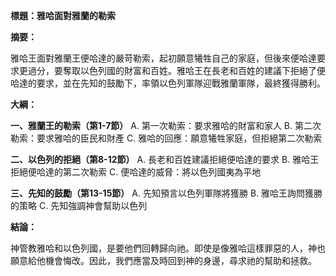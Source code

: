 **標題：雅哈面對雅蘭的勒索**

**摘要：**

雅哈王面對雅蘭王便哈達的嚴苛勒索，起初願意犧牲自己的家庭，但後來便哈達要求更過分，要奪取以色列國的財富和百姓。雅哈王在長老和百姓的建議下拒絕了便哈達的要求，並在先知的鼓勵下，率領以色列軍隊迎戰雅蘭軍隊，最終獲得勝利。

**大綱：**

**一、雅蘭王的勒索（第1-7節）**
    A. 第一次勒索：要求雅哈的財富和家人
    B. 第二次勒索：要求雅哈的臣民和財產
    C. 雅哈的回應：願意犧牲家庭，但拒絕第二次勒索

**二、以色列的拒絕（第8-12節）**
    A. 長老和百姓建議拒絕便哈達的要求
    B. 雅哈王拒絕便哈達的第二次勒索
    C. 便哈達的威脅：將以色列國夷為平地

**三、先知的鼓勵（第13-15節）**
    A. 先知預言以色列軍隊將獲勝
    B. 雅哈王詢問獲勝的策略
    C. 先知強調神會幫助以色列

**結論：**

神管教雅哈和以色列國，是要他們回轉歸向祂。即使是像雅哈這樣罪惡的人，神也願意給他機會悔改。因此，我們應當及時回到神的身邊，尋求祂的幫助和拯救。